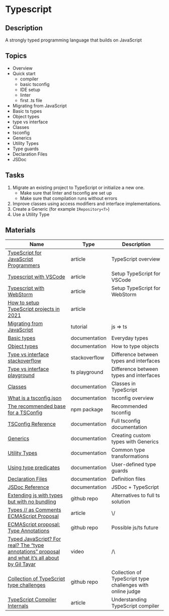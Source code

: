 # Typescript

## Description

A strongly typed programming language that builds on JavaScript

## Topics

- Overview
- Quick start
  - compiler
  - basic tsconfig
  - IDE setup
  - linter
  - first .ts file
- Migrating from JavaScript
- Basic ts types
- Object types
- type vs interface
- Classes
- tsconfig
- Generics
- Utility Types
- Type guards
- Declaration Files
- JSDoc

## Tasks

1. Migrate an existing project to TypeScript or initialize a new one.
   - Make sure that linter and tsconfig are set up
   - Make sure that compilation runs without errors
2. Improve classes using access modifiers and interface implementations.
3. Create a Generic (for example `IRepository<T>`)
4. Use a Utility Type

## Materials

| Name                                                                                                                                            | Type          | Description                                                |
| ----------------------------------------------------------------------------------------------------------------------------------------------- | ------------- | ---------------------------------------------------------- |
| [TypeScript for JavaScript Programmers](https://www.typescriptlang.org/docs/handbook/typescript-in-5-minutes.html)                              | article       | TypeScript overview                                        |
| [Typescript with VSCode](https://code.visualstudio.com/docs/languages/typescript)                                                               | article       | Setup TypeScript for VSCode                                |
| [Typescript with WebStorm](https://www.jetbrains.com/help/webstorm/typescript-support.html)                                                     | article       | Setup TypeScript for WebStorm                              |
| [How to setup TypeScript projects in 2021](https://blog.ghaiklor.com/2021/02/26/how-to-setup-typescript-projects-in-2021/)                      | article       |                                                            |
| [Migrating from JavaScript](https://www.typescriptlang.org/docs/handbook/migrating-from-javascript.html)                                        | tutorial      | js => ts                                                   |
| [Basic types](https://www.typescriptlang.org/docs/handbook/2/everyday-types.html)                                                               | documentation | Everyday types                                             |
| [Object types](https://www.typescriptlang.org/docs/handbook/2/objects.html)                                                                     | documentation | How to type objects                                        |
| [Type vs interface stackoverflow](https://stackoverflow.com/questions/37233735/interfaces-vs-types-in-typescript)                               | stackoverflow | Difference between types and interfaces                    |
| [Type vs interface playground](https://www.typescriptlang.org/play/typescript/language-extensions/types-vs-interfaces.ts.html)                  | ts playground | Difference between types and interfaces                    |
| [Classes](https://www.typescriptlang.org/docs/handbook/2/classes.html)                                                                          | documentation | Classes in TypeScript                                      |
| [What is a tsconfig.json](https://www.typescriptlang.org/docs/handbook/tsconfig-json.html)                                                      | documentation | tsconfig overview                                          |
| [The recommended base for a TSConfig](https://www.npmjs.com/package/@tsconfig/recommended)                                                      | npm package   | Recommended tsconfig                                       |
| [TSConfig Reference](https://www.typescriptlang.org/tsconfig)                                                                                   | documentation | Full tsconfig documentation                                |
| [Generics](https://www.typescriptlang.org/docs/handbook/2/generics.html)                                                                        | documentation | Creating custom types with Generics                        |
| [Utility Types](typescriptlang.org/docs/handbook/utility-types.html)                                                                            | documentation | Common type transformations                                |
| [Using type predicates](https://www.typescriptlang.org/docs/handbook/2/narrowing.html#using-type-predicates)                                    | documentation | User-defined type guards                                   |
| [Declaration Files](https://www.typescriptlang.org/docs/handbook/declaration-files/introduction.html)                                           | documentation | Definition files                                           |
| [JSDoc Reference](https://www.typescriptlang.org/docs/handbook/jsdoc-supported-types.html)                                                      | documentation | JSDoc + TypeScript                                         |
| [Extending js with types but with no bundling](https://github.com/georgolden/ts-guideline)                                                      | github repo   | Alternatives to full ts solution                           |
| [Types // as Comments ECMAScript Proposal](https://tc39.es/proposal-type-annotations/)                                                          | article       | \\/                                                        |
| [ECMAScript proposal: Type Annotations](https://github.com/tc39/proposal-type-annotations)                                                      | github repo   | Possible js/ts future                                      |
| [Typed JavaScript? For real? The “type annotations” proposal and what it’s all about by Gil Tayar](https://www.youtube.com/watch?v=SdV9Xy0E4CM) | video         | /\                                                         |
| [Collection of TypeScript type challenges](https://github.com/type-challenges/type-challenges)                                                  | github repo   | Collection of TypeScript type challenges with online judge |
| [TypeScript Compiler Internals](https://basarat.gitbook.io/typescript/overview)                                                                 | article       | Understanding TypeScript compiler                          |
